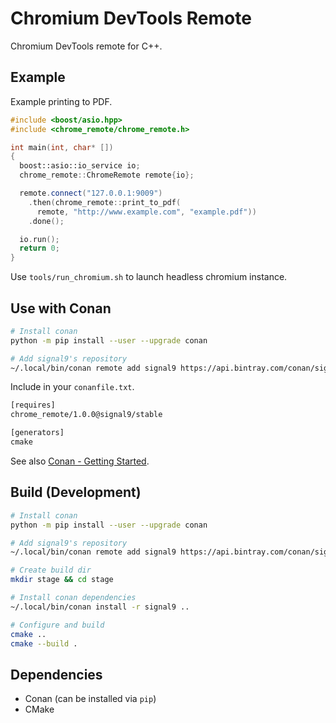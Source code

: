# Chromium DevTools Remote

Chromium DevTools remote for C++.

## Example

Example printing to PDF.

```c++
#include <boost/asio.hpp>
#include <chrome_remote/chrome_remote.h>

int main(int, char* [])
{
  boost::asio::io_service io;
  chrome_remote::ChromeRemote remote{io};

  remote.connect("127.0.0.1:9009")
    .then(chrome_remote::print_to_pdf(
      remote, "http://www.example.com", "example.pdf"))
    .done();

  io.run();
  return 0;
}
```

Use `tools/run_chromium.sh` to launch headless chromium instance.

## Use with Conan

```sh
# Install conan
python -m pip install --user --upgrade conan

# Add signal9's repository
~/.local/bin/conan remote add signal9 https://api.bintray.com/conan/signal9/conan
```

Include in your `conanfile.txt`.

```txt
[requires]
chrome_remote/1.0.0@signal9/stable

[generators]
cmake
```

See also [Conan - Getting Started](http://docs.conan.io/en/latest/getting_started.html).

## Build (Development)

```sh
# Install conan
python -m pip install --user --upgrade conan

# Add signal9's repository
~/.local/bin/conan remote add signal9 https://api.bintray.com/conan/signal9/conan

# Create build dir
mkdir stage && cd stage

# Install conan dependencies
~/.local/bin/conan install -r signal9 ..

# Configure and build
cmake ..
cmake --build .
```

## Dependencies

* Conan (can be installed via `pip`)
* CMake

